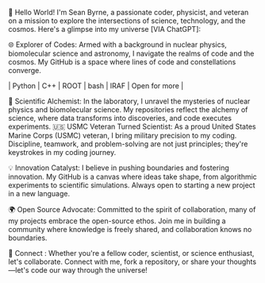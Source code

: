 🚀 Hello World! I'm Sean Byrne, a passionate coder, physicist, and veteran on a mission to explore the intersections of science, technology, and the cosmos. Here's a glimpse into my universe [VIA ChatGPT]:

🌐 Explorer of Codes: Armed with a background in nuclear physics, biomolecular science and astronomy, I navigate the realms of code and the cosmos. My GitHub is a space where lines of code and constellations converge.

 | Python | C++ | ROOT | bash | IRAF | Open for more |
 
🔬 Scientific Alchemist: In the laboratory, I unravel the mysteries of nuclear physics and biomolecular science. My repositories reflect the alchemy of science, where data transforms into discoveries, and code executes experiments.
🇺🇸 USMC Veteran Turned Scientist: As a proud United States Marine Corps (USMC) veteran, I bring military precision to my coding. Discipline, teamwork, and problem-solving are not just principles; they're keystrokes in my coding journey.

💡 Innovation Catalyst: I believe in pushing boundaries and fostering innovation. My GitHub is a canvas where ideas take shape, from algorithmic experiments to scientific simulations. Always open to starting a new project in a new language.

🌍 Open Source Advocate: Committed to the spirit of collaboration, many of my projects embrace the open-source ethos. Join me in building a community where knowledge is freely shared, and collaboration knows no boundaries.

🔗 Connect : Whether you're a fellow coder, scientist, or science enthusiast, let's collaborate. Connect with me, fork a repository, or share your thoughts—let's code our way through the universe!

<!---
ByrneS45/ByrneS45 is a ✨ special ✨ repository because its `README.md` (this file) appears on your GitHub profile.
You can click the Preview link to take a look at your changes.
--->

